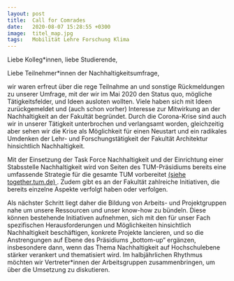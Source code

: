```yaml
---
layout: post
title:  Call for Comrades
date:   2020-08-07 15:28:55 +0300
image:  titel_map.jpg
tags:   Mobilität Lehre Forschung Klima
---
```

Liebe Kolleg\*innen, liebe Studierende, 

Liebe Teilnehmer\*innen der Nachhaltigkeitsumfrage, 

 

wir waren erfreut über die rege Teilnahme an und sonstige Rückmeldungen zu unserer Umfrage, mit der wir im Mai 2020 den Status quo, mögliche Tätigkeitsfelder, und Ideen ausloten wollten. Viele haben sich mit Ideen zurückgemeldet und (auch schon vorher) Interesse zur Mitwirkung an der Nachhaltigkeit an der Fakultät begründet. Durch die Corona-Krise sind auch wir in unserer Tätigkeit unterbrochen und verlangsamt worden, gleichzeitig aber sehen wir die Krise als Möglichkeit für einen Neustart und ein radikales Umdenken der Lehr- und Forschungstätigkeit der Fakultät Architektur hinsichtlich Nachhaltigkeit. 

 

Mit der Einsetzung der Task Force Nachhaltigkeit und der Einrichtung einer Stabsstelle Nachhaltigkeit wird von Seiten des TUM-Präsidiums bereits eine umfassende Strategie für die gesamte TUM vorbereitet <a href = "https://www.together.tum.de/aktuelles/veroeffentlichungen/2020/04/20/so-foerdert-die-tum-nachhaltigkeit/" >(siehe together.tum.de) </a>. Zudem gibt es an der Fakultät zahlreiche Initiativen, die bereits einzelne Aspekte verfolgt haben oder verfolgen. 

 

Als nächster Schritt liegt daher die Bildung von Arbeits- und Projektgruppen nahe um unsere Ressourcen und unser know-how zu bündeln. Diese können bestehende Initiativen aufnehmen, sich mit den für unser Fach spezifischen Herausforderungen und Möglichkeiten hinsichtlich Nachhaltigkeit beschäftigen, konkrete Projekte lancieren, und so die Anstrengungen auf Ebene des Präsidiums „bottom-up“ ergänzen, insbesondere dann, wenn das Thema Nachhaltigkeit auf Hochschulebene stärker verankert und thematisiert wird. Im halbjährlichen Rhythmus möchten wir Vertreter\*innen der Arbeitsgruppen zusammenbringen, um über die Umsetzung zu diskutieren.  